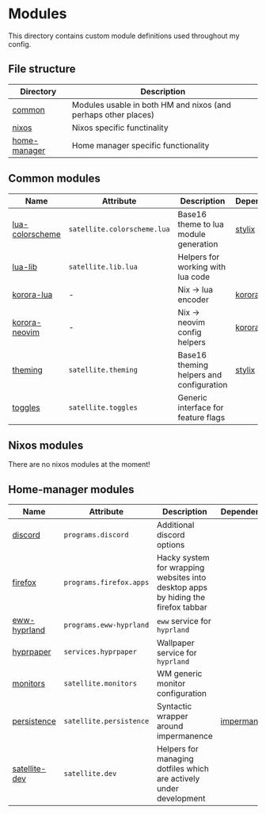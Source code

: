# Modules

This directory contains custom module definitions used throughout my config.

## File structure

| Directory                      | Description                                                    |
| ------------------------------ | -------------------------------------------------------------- |
| [common](./common)             | Modules usable in both HM and nixos (and perhaps other places) |
| [nixos](./nixos)               | Nixos specific functinality                                    |
| [home-manager](./home-manager) | Home manager specific functionality                            |

## Common modules

| Name                                            | Attribute                   | Description                              | Dependencies                                   |
| ----------------------------------------------- | --------------------------- | ---------------------------------------- | ---------------------------------------------- |
| [lua-colorscheme](./common/lua-colorscheme.nix) | `satellite.colorscheme.lua` | Base16 theme to lua module generation    | [stylix](https://github.com/danth/stylix)      |
| [lua-lib](./common/lua-lib.nix)                 | `satellite.lib.lua`         | Helpers for working with lua code        |                                                |
| [korora-lua](./common/korora-lua.nix)           | -                           | Nix -> lua encoder                       | [korora](https://github.com/adisbladis/korora) |
| [korora-neovim](./common/korora-neovim.nix)     | -                           | Nix -> neovim config helpers             | [korora](https://github.com/adisbladis/korora) |
| [theming](./common/theming.nix)                 | `satellite.theming`         | Base16 theming helpers and configuration | [stylix](https://github.com/danth/stylix)      |
| [toggles](./common/toggles.nix)                 | `satellite.toggles`         | Generic interface for feature flags      |                                                |

## Nixos modules

There are no nixos modules at the moment!

## Home-manager modules

| Name                                              | Attribute               | Description                                                                       | Dependencies                                                  |
| ------------------------------------------------- | ----------------------- | --------------------------------------------------------------------------------- | ------------------------------------------------------------- |
| [discord](./home-manager/discord.nix)             | `programs.discord`      | Additional discord options                                                        |                                                               |
| [firefox](./home-manager/firefox)                 | `programs.firefox.apps` | Hacky system for wrapping websites into desktop apps by hiding the firefox tabbar |                                                               |
| [eww-hyprland](./home-manager/eww-hyprland.nix)   | `programs.eww-hyprland` | `eww` service for `hyprland`                                                      |                                                               |
| [hyprpaper](./home-manager/hyprpaper.nix)         | `services.hyprpaper`    | Wallpaper service for `hyprland`                                                  |                                                               |
| [monitors](./home-manager/monitors.nix)           | `satellite.monitors`    | WM generic monitor configuration                                                  |                                                               |
| [persistence](./home-manager/persistence.nix)     | `satellite.persistence` | Syntactic wrapper around impermanence                                             | [impermanence](https://github.com/nix-community/impermanence) |
| [satellite-dev](./home-manager/satellite-dev.nix) | `satellite.dev`         | Helpers for managing dotfiles which are actively under development                |                                                               |
